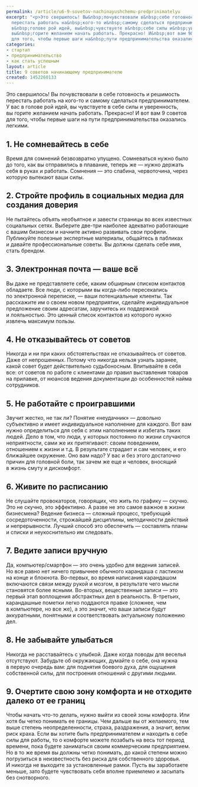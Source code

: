 ```yaml
---
permalink: /article/u6-9-sovetov-nachinayushchemu-predprinimatelyu
excerpt: "<p>Это свершилось! Вы&nbsp;почувствовали в&nbsp;себе готовность и&nbsp;решимость
  перестать работать на&nbsp;кого-то и&nbsp;самому сделаться предпринимателем. У&nbsp;вас
  в&nbsp;голове рой идей, вы&nbsp;чувствуете в&nbsp;себе силы и&nbsp;уверенность,
  вы&nbsp;горите желанием начать работать. Прекрасно! И&nbsp;вот вам 9&nbsp;советов
  для того, чтобы первые шаги на&nbsp;пути предпринимательства оказались легкими.</p>"
categories:
- стартап
- предпринимательство
- как стать успешным
layout: article
title: 9 советов начинающему предпринимателю
created: 1452260133
---
```

<p>Это свершилось! Вы&nbsp;почувствовали в&nbsp;себе готовность и&nbsp;решимость перестать работать на&nbsp;кого-то и&nbsp;самому сделаться предпринимателем. У&nbsp;вас в&nbsp;голове рой идей, вы&nbsp;чувствуете в&nbsp;себе силы и&nbsp;уверенность, вы&nbsp;горите желанием начать работать. Прекрасно! И&nbsp;вот вам 9&nbsp;советов для того, чтобы первые шаги на&nbsp;пути предпринимательства оказались легкими.</p>
<h2>1. Не&nbsp;сомневайтесь в&nbsp;себе</h2>
<p>Время для сомнений безвозвратно упущено. Сомневаться нужно было до&nbsp;того, как вы&nbsp;отправились в&nbsp;плавание, теперь&nbsp;же&nbsp;— нужно держать себя в&nbsp;руках и&nbsp;работать. Сомнения&nbsp;— это слабина, червоточина, через которую вытекают ваши силы. </p>
<h2>2. Стройте профиль в&nbsp;социальных медиа для создания доверия</h2>
<p>Не&nbsp;пытайтесь объять необъятное и&nbsp;завести страницы во&nbsp;всех известных социальных сетях. Выберите две-три наиболее адекватно работающие с&nbsp;вашим бизнесом и&nbsp;начните активно развивать свои профили. Публикуйте полезные экспертные материалы, общайтесь в&nbsp;пабликах и&nbsp;давайте профессиональные советы. Вы&nbsp;должны сделать себе имя, стать брендом.</p>
<h2>3. Электронная почта&nbsp;— ваше всё</h2>
<p>Вы&nbsp;даже не&nbsp;представляете себе, каким обширным списком контактов обладаете. Все люди, с&nbsp;которыми вы&nbsp;когда-либо пересекались по&nbsp;электронной переписке,&nbsp;— ваши потенциальные клиенты. Так расскажите им&nbsp;о&nbsp;своем новом предприятии, сделайте индивидуальное предложение своим адресатам, заручитесь их&nbsp;поддержкой и&nbsp;лояльностью. Это ценный список контактов из&nbsp;которого нужно извлечь максимум пользы.</p>
<h2>4. Не&nbsp;отказывайтесь от&nbsp;советов</h2>
<p>Никогда и&nbsp;ни&nbsp;при каких обстоятельствах не&nbsp;отказывайтесь от&nbsp;советов. Даже от&nbsp;непрошенных. Потому что никогда нельзя узнать заранее, какой совет будет действительно судьбоносным. Впитывайте в&nbsp;себя все: от&nbsp;советов по&nbsp;работе с&nbsp;клиентами до&nbsp;правил выставления товаров на&nbsp;прилавке, от&nbsp;нюансов ведения документации до&nbsp;особенностей найма сотрудников.</p>
<h2>5. Не&nbsp;работайте с&nbsp;проигравшими</h2>
<p>Звучит жестко, не&nbsp;так&nbsp;ли? Понятие «неудачник»&nbsp;— довольно субъективно и&nbsp;имеет индивидуальное наполнение для каждого. Вот вам нужно определиться для себя с&nbsp;этим наполнением и&nbsp;избегать таких людей. Дело в&nbsp;том, что люди, у&nbsp;которых постоянно по&nbsp;жизни случаются неприятности, сами&nbsp;же их&nbsp;притягивают: своим поведением, отношением к&nbsp;жизни и&nbsp;т.д. В&nbsp;результате страдает и&nbsp;сам человек, и&nbsp;его ближайшее окружение. Оно вам надо? У&nbsp;вас и&nbsp;без этого достаточно причин для головной боли, так зачем&nbsp;же еще и&nbsp;человек, вносящий в&nbsp;жизнь смуту и&nbsp;дискомфорт.</p>
<h2>6. Живите по&nbsp;расписанию</h2>
<p>Не&nbsp;слушайте провокаторов, говорящих, что жить по&nbsp;графику&nbsp;— скучно. Это не&nbsp;скучно, это эффективно. А&nbsp;разве не&nbsp;это самое важное в&nbsp;жизни бизнесмена? Ведение бизнеса&nbsp;— сложный процесс, требующий сосредоточенности, строжайшей дисциплины, методичности действий и&nbsp;непрерывности. Лучший способ это обеспечить&nbsp;— составлять планы и&nbsp;списки и&nbsp;неукоснительно им&nbsp;следовать.</p>
<h2>7. Ведите записи вручную</h2>
<p>Да, компьютер/смартфон&nbsp;— это очень удобно для ведения записей. Но&nbsp;все равно нет ничего привычнее обычного карандаша с&nbsp;ластиком на&nbsp;конце и&nbsp;блокнота. Во-первых, во&nbsp;время написания карандашом включаются связи между рукой и&nbsp;мозгом, в&nbsp;результате чего мысли становятся более ясными. Во-вторых, вещественные записи&nbsp;— это первый этап воплощения абстрактных дел в&nbsp;реальность. В-третьих, карандашные пометки легко поддаются правке (сложнее, чем в&nbsp;компьютере, но&nbsp;все&nbsp;же), а&nbsp;это значит, что ваши записи будут аккуратными, понятными и&nbsp;соответствовать актуальному положению дел. </p>
<h2>8. Не&nbsp;забывайте улыбаться</h2>
<p>Никогда не&nbsp;расставайтесь с&nbsp;улыбкой. Даже когда поводы для веселья отсутствуют. Забудьте об&nbsp;окружающих, думайте о&nbsp;себе, она нужна в&nbsp;первую очередь вам: для поднятия боевого духа, для ощущения собственной силы, для построения отношений с&nbsp;другими людьми.</p>
<h2>9. Очертите свою зону комфорта и&nbsp;не&nbsp;отходите далеко от&nbsp;ее&nbsp;границ</h2>
<p>Чтобы начать что-то делать, нужно выйти из&nbsp;своей зоны комфорта. Или хотя&nbsp;бы четко понимать ее&nbsp;границы. Чем дальше вы&nbsp;от&nbsp;желаемого, тем выше степень неопределенности, страха, раздражения, а&nbsp;значит, велик риск краха. Если вы&nbsp;хотите быть предпринимателем и&nbsp;находить в&nbsp;себе силы для работы, то&nbsp;о&nbsp;комфорте можете позабыть на&nbsp;весь тот период времени, пока будете заниматься своим коммерческим предприятием. Но&nbsp;в&nbsp;то&nbsp;же время вы&nbsp;должны четко понимать, до&nbsp;какой степени можно погрузиться в&nbsp;неизвестность без риска для собственного здоровья. И&nbsp;никогда не&nbsp;выходите за&nbsp;установленные рамки. Пусть вы&nbsp;заработаете меньше, зато будете чувствовать себя вполне приемлемо и&nbsp;засыпать без снотворного.</p>

